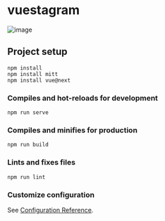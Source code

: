 # vuestagram
![image](https://user-images.githubusercontent.com/73049873/178157798-e6bf6831-7a41-4dde-a615-ec02f87c7779.png)

## Project setup
```
npm install
npm install mitt
npm install vue@next
```

### Compiles and hot-reloads for development
```
npm run serve
```

### Compiles and minifies for production
```
npm run build
```

### Lints and fixes files
```
npm run lint
```

### Customize configuration
See [Configuration Reference](https://cli.vuejs.org/config/).
